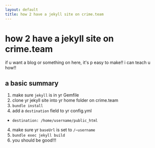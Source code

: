 ```yaml
---
layout: default
title: how 2 have a jekyll site on crime.team
---
```


# how 2 have a jekyll site on crime.team

if u want a blog or something on here, it's p easy to make!! i can teach u how!!

## a basic summary

1. make sure `jekyll` is in yr Gemfile
2. clone yr jekyll site into yr home folder on crime.team
3. `bundle install`
3. add a `destination` field to yr config.yml
  * `destination: /home/username/public_html`
4. make sure yr `baseUrl` is set to `/~username`
5. `bundle exec jekyll build`
6. you should be good!!!
